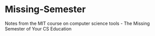 # Missing-Semester
Notes from the MIT course on computer science tools - The Missing Semester of Your CS Education
